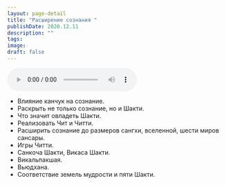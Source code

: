 ```yaml
---
layout: page-detail
title: "Расширение сознания "
publishDate: 2020.12.11
description: ""
tags:
image:
draft: false
---
```


<audio title="2020.12.11 - Расширение сознания .mp3" src="https://filer-api.advayta.org/v1.0/public/files/74813" controls=""></audio>

* Влияние канчук на сознание.
* Раскрыть не только сознание, но и Шакти.
* Что значит овладеть Шакти.
* Реализовать Чит и Читти.
* Расширить сознание до размеров сангхи, вселенной, шести миров сансары.
* Игры Читти.
* Санкоча Шакти, Викаса Шакти.
* Викальпакшая.
* Вьюдхана.
* Соответствие земель мудрости и пяти Шакти.

  

